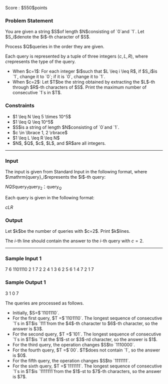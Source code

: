 
<div>

<span>

<span>

<p>
Score : $550$points
</p>

<div>

<section>

### **Problem Statement**

<p>
You are given a string $S$of length $N$consisting of `0`and `1`. Let $S_i$denote the $i$-th character of $S$.
</p>

<p>
Process $Q$queries in the order they are given.

Each query is represented by a tuple of three integers $(c, L, R)$, where $c$represents the type of the query.
</p>

<ul>

<li>
When $c=1$: For each integer $i$such that $L \leq i \leq R$, if $S_i$is `1`, change it to `0`; if it is `0`, change it to `1`.
</li>

<li>
When $c=2$: Let $T$be the string obtained by extracting the $L$-th through $R$-th characters of $S$. Print the maximum number of consecutive `1`s in $T$.
</li>

</ul>

</section>

</div>

<div>

<section>

### **Constraints**

<ul>

<li>
$1 \leq N \leq 5 \times 10^5$
</li>

<li>
$1 \leq Q \leq 10^5$
</li>

<li>
$S$is a string of length $N$consisting of `0`and `1`.
</li>

<li>
$c \in \lbrace 1, 2 \rbrace$
</li>

<li>
$1 \leq L \leq R \leq N$
</li>

<li>
$N$, $Q$, $c$, $L$, and $R$are all integers.
</li>

</ul>

</section>

</div>

---

<div>

<div>

<section>

### **Input**

<p>
The input is given from Standard Input in the following format, where $\mathrm{query}_i$represents the $i$-th query:
</p>

<div>

$N$$Q$$S$$\mathrm{query}_1$$\mathrm{query}_2$$\vdots$$\mathrm{query}_Q$
</div>

<p>
Each query is given in the following format:
</p>

<div>

$c$$L$$R$
</div>

</section>

</div>

<div>

<section>

### **Output**

<p>
Let $k$be the number of queries with $c=2$. Print $k$lines.

The $i$-th line should contain the answer to the $i$-th query with $c=2$.
</p>

</section>

</div>

</div>

---

<div>

<section>

### **Sample Input 1**

<div>

7 6
1101110
2 1 7
2 2 4
1 3 6
2 5 6
1 4 7
2 1 7

</div>

</section>

</div>

<div>

<section>

### **Sample Output 1**

<div>

3
1
0
7

</div>

<p>
The queries are processed as follows.
</p>

<ul>

<li>
Initially, $S=$`1101110`.
</li>

<li>
For the first query, $T =$`1101110`. The longest sequence of consecutive `1`s in $T$is `111`from the $4$-th character to $6$-th character, so the answer is $3$.
</li>

<li>
For the second query, $T =$`101`. The longest sequence of consecutive `1`s in $T$is `1`at the $1$-st or $3$-rd character, so the answer is $1$.
</li>

<li>
For the third query, the operation changes $S$to `1110000`.
</li>

<li>
For the fourth query, $T =$`00`. $T$does not contain `1`, so the answer is $0$.
</li>

<li>
For the fifth query, the operation changes $S$to `1111111`.
</li>

<li>
For the sixth query, $T =$`1111111`. The longest sequence of consecutive `1`s in $T$is `1111111`from the $1$-st to $7$-th characters, so the answer is $7$.
</li>

</ul>

</section>

</div>

</span>

</span>

</div>
